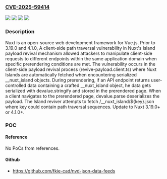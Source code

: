 ### [CVE-2025-59414](https://cve.mitre.org/cgi-bin/cvename.cgi?name=CVE-2025-59414)
![](https://img.shields.io/static/v1?label=Product&message=nuxt&color=blue)
![](https://img.shields.io/static/v1?label=Version&message=%3E%3D%203.6.0%20%3C%203.19.0%20&color=brightgreen)
![](https://img.shields.io/static/v1?label=Version&message=%3E%3D%204.0.0%20%3C%204.1.0%20&color=brightgreen)
![](https://img.shields.io/static/v1?label=Vulnerability&message=CWE-22%3A%20Improper%20Limitation%20of%20a%20Pathname%20to%20a%20Restricted%20Directory%20('Path%20Traversal')&color=brightgreen)

### Description

Nuxt is an open-source web development framework for Vue.js. Prior to 3.19.0 and 4.1.0, A client-side path traversal vulnerability in Nuxt's Island payload revival mechanism allowed attackers to manipulate client-side requests to different endpoints within the same application domain when specific prerendering conditions are met. The vulnerability occurs in the client-side payload revival process (revive-payload.client.ts) where Nuxt Islands are automatically fetched when encountering serialized __nuxt_island objects. During prerendering, if an API endpoint returns user-controlled data containing a crafted __nuxt_island object, he data gets serialized with devalue.stringify and stored in the prerendered page. When a client navigates to the prerendered page, devalue.parse deserializes the payload. The Island reviver attempts to fetch /__nuxt_island/${key}.json where key could contain path traversal sequences. Update to Nuxt 3.19.0+ or 4.1.0+.

### POC

#### Reference
No PoCs from references.

#### Github
- https://github.com/fkie-cad/nvd-json-data-feeds

